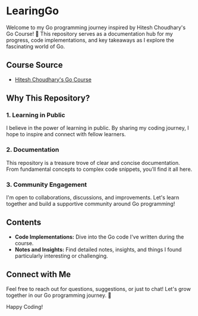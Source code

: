 # LearingGo
Welcome to my Go programming journey inspired by Hitesh Choudhary's Go Course! 🚀 This repository serves as a documentation hub for my progress, code implementations, and key takeaways as I explore the fascinating world of Go.

## Course Source
- [Hitesh Choudhary's Go Course](#[insert-link-here](https://www.youtube.com/playlist?list=PLRAV69dS1uWQGDQoBYMZWKjzuhCaOnBpa))

## Why This Repository?

### 1. Learning in Public
I believe in the power of learning in public. By sharing my coding journey, I hope to inspire and connect with fellow learners.

### 2. Documentation
This repository is a treasure trove of clear and concise documentation. From fundamental concepts to complex code snippets, you'll find it all here.

### 3. Community Engagement
I'm open to collaborations, discussions, and improvements. Let's learn together and build a supportive community around Go programming!

## Contents

- **Code Implementations:** Dive into the Go code I've written during the course.
- **Notes and Insights:** Find detailed notes, insights, and things I found particularly interesting or challenging.

## Connect with Me

Feel free to reach out for questions, suggestions, or just to chat! Let's grow together in our Go programming journey. 🤝

Happy Coding!
